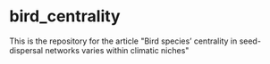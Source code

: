 # bird_centrality
This is the repository for the article "Bird species’ centrality in seed-dispersal networks varies within climatic niches"
